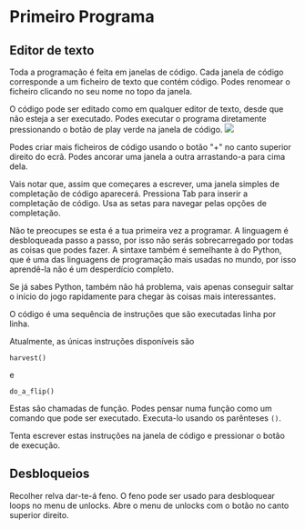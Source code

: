 # Primeiro Programa
## Editor de texto
Toda a programação é feita em janelas de código. Cada janela de código corresponde a um ficheiro de texto que contém código.
Podes renomear o ficheiro clicando no seu nome no topo da janela.

O código pode ser editado como em qualquer editor de texto, desde que não esteja a ser executado.
Podes executar o programa diretamente pressionando o botão de play verde na janela de código.
![](PlayButton50)

Podes criar mais ficheiros de código usando o botão "+" no canto superior direito do ecrã.
Podes ancorar uma janela a outra arrastando-a para cima dela.

Vais notar que, assim que começares a escrever, uma janela simples de completação de código aparecerá.
Pressiona Tab para inserir a completação de código.
Usa as setas para navegar pelas opções de completação.

Não te preocupes se esta é a tua primeira vez a programar. A linguagem é desbloqueada passo a passo, por isso não serás sobrecarregado por todas as coisas que podes fazer.
A sintaxe também é semelhante à do Python, que é uma das linguagens de programação mais usadas no mundo, por isso aprendê-la não é um desperdício completo.

Se já sabes Python, também não há problema, vais apenas conseguir saltar o início do jogo rapidamente para chegar às coisas mais interessantes.

O código é uma sequência de instruções que são executadas linha por linha.

Atualmente, as únicas instruções disponíveis são

`harvest()`

e

`do_a_flip()`

Estas são chamadas de função. Podes pensar numa função como um comando que pode ser executado. Executa-lo usando os parênteses `()`.

Tenta escrever estas instruções na janela de código e pressionar o botão de execução.

## Desbloqueios
Recolher relva dar-te-á feno. O feno pode ser usado para desbloquear loops no menu de unlocks. Abre o menu de unlocks com o botão no canto superior direito.